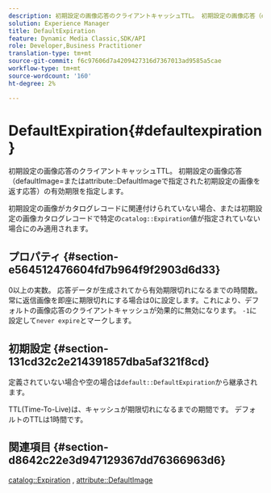 ```yaml
---
description: 初期設定の画像応答のクライアントキャッシュTTL。 初期設定の画像応答（defaultImage=または属性DefaultImageで指定された初期設定の画像を返す応答）の有効期限を指定します。
solution: Experience Manager
title: DefaultExpiration
feature: Dynamic Media Classic,SDK/API
role: Developer,Business Practitioner
translation-type: tm+mt
source-git-commit: f6c97606d7a4209427316d7367013ad9585a5cae
workflow-type: tm+mt
source-wordcount: '160'
ht-degree: 2%

---
```



# DefaultExpiration{#defaultexpiration}

初期設定の画像応答のクライアントキャッシュTTL。 初期設定の画像応答（defaultImage=またはattribute::DefaultImageで指定された初期設定の画像を返す応答）の有効期限を指定します。

初期設定の画像がカタログレコードに関連付けられていない場合、または初期設定の画像カタログレコードで特定の`catalog::Expiration`値が指定されていない場合にのみ適用されます。

## プロパティ {#section-e564512476604fd7b964f9f2903d6d33}

0以上の実数。 応答データが生成されてから有効期限切れになるまでの時間数。 常に返信画像を即座に期限切れにする場合は0に設定します。これにより、デフォルトの画像応答のクライアントキャッシュが効果的に無効になります。 `-1`に設定して`never expire`とマークします。

## 初期設定 {#section-131cd32c2e214391857dba5af321f8cd}

定義されていない場合や空の場合は`default::DefaultExpiration`から継承されます。

TTL(Time-To-Live)は、キャッシュが期限切れになるまでの期間です。 デフォルトのTTLは1時間です。

## 関連項目 {#section-d8642c22e3d947129367dd76366963d6}

[catalog::Expiration](../../../../../is-api/image-catalog/image-serving-api-ref/c-image-catalog-reference/c-image-svg-data-reference/c-svg-data-reference/r-expiration-svg.md#reference-a7afd668ecbb4d2da65d86259aa6a28a) ,  [attribute::DefaultImage](../../../../../is-api/image-catalog/image-serving-api-ref/c-image-catalog-reference/c-attributes-reference/r-is-cat-defaultimage.md#reference-8e9900e129f54ed68462a3c2fc3bc433)
